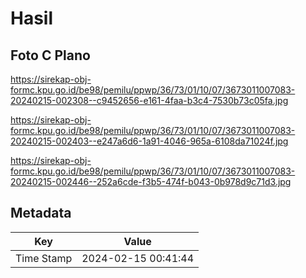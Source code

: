 # Hasil

## Foto C Plano

https://sirekap-obj-formc.kpu.go.id/be98/pemilu/ppwp/36/73/01/10/07/3673011007083-20240215-002308--c9452656-e161-4faa-b3c4-7530b73c05fa.jpg

https://sirekap-obj-formc.kpu.go.id/be98/pemilu/ppwp/36/73/01/10/07/3673011007083-20240215-002403--e247a6d6-1a91-4046-965a-6108da71024f.jpg

https://sirekap-obj-formc.kpu.go.id/be98/pemilu/ppwp/36/73/01/10/07/3673011007083-20240215-002446--252a6cde-f3b5-474f-b043-0b978d9c71d3.jpg


## Metadata

| Key        | Value               |
| ---------- | ------------------- |
| Time Stamp | 2024-02-15 00:41:44 |



